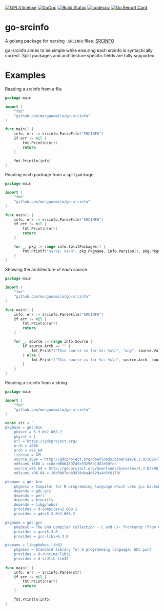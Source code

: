 [![GPL3 license](https://img.shields.io/badge/License-GPL3-blue.svg)](LICENSE)
[![GoDoc](https://godoc.org/github.com/morganamilo/go-srcinfo?status.svg)](https://godoc.org/github.com/morganamilo/go-srcinfo)
[![Build Status](https://travis-ci.org/morganamilo/go-srcinfo.svg?branch=master)](https://travis-ci.org/morganamilo/go-srcinfo)
[![codecov](https://codecov.io/gh/morganamilo/go-srcinfo/branch/master/graph/badge.svg)](https://codecov.io/gh/morganamilo/go-srcinfo)
[![Go Report Card](https://goreportcard.com/badge/github.com/morganamilo/go-srcinfo)](https://goreportcard.com/report/github.com/morganamilo/go-srcinfo)

# go-srcinfo

A golang package for parsing `.SRCINFO` files. [SRCINFO](https://wiki.archlinux.org/index.php/.SRCINFO)

go-srcinfo aimes to be simple while ensuring each srcinfo is syntactically
correct. Split packages and architecture specific fields are fully supported.

# Examples

Reading a srcinfo from a file
```go
package main

import (
	"fmt"
	"github.com/morganamilo/go-srcinfo"
)

func main() {
	info, err := srcinfo.ParseFile("SRCINFO")
	if err != nil {
		fmt.Println(err)
		return
	}

	fmt.Println(info)
}
```

Reading each package from a split package
```go
package main

import (
	"fmt"
	"github.com/morganamilo/go-srcinfo"
)

func main() {
	info, err := srcinfo.ParseFile("SRCINFO")
	if err != nil {
		fmt.Println(err)
		return
	}

	for _, pkg := range info.SplitPackages() {
		fmt.Printf("%s-%s: %s\n", pkg.Pkgname, info.Version(), pkg.Pkgdesc)
	}
}
```

Showing the architecture of each source
```go
package main

import (
	"fmt"
	"github.com/morganamilo/go-srcinfo"
)

func main() {
	info, err := srcinfo.ParseFile("SRCINFO")
	if err != nil {
		fmt.Println(err)
		return
	}

	for _, source := range info.Source {
		if source.Arch == "" {
			fmt.Printf("This source is for %s: %s\n", "any", source.Value)
		} else {
			fmt.Printf("This source is for %s: %s\n", source.Arch, source.Value)
		}
	}
}
```

Reading a srcinfo from a string
```go
package main

import (
	"fmt"
	"github.com/morganamilo/go-srcinfo"
)

const str = `
pkgbase = gdc-bin
	pkgver = 6.3.0+2.068.2
	pkgrel = 1
	url = https://gdcproject.org/
	arch = i686
	arch = x86_64
	license = GPL
	source_i686 = http://gdcproject.org/downloads/binaries/6.3.0/i686-linux-gnu/gdc-6.3.0+2.068.2.tar.xz
	md5sums_i686 = cc8dcd66b189245e39296b1382d0dfcc
	source_x86_64 = http://gdcproject.org/downloads/binaries/6.3.0/x86_64-linux-gnu/gdc-6.3.0+2.068.2.tar.xz
	md5sums_x86_64 = 16d3067ebb3938dba46429a4d9f6178f

pkgname = gdc-bin
	pkgdesc = Compiler for D programming language which uses gcc backend
	depends = gdc-gcc
	depends = perl
	depends = binutils
	depends = libgphobos
	provides = d-compiler=2.068.2
	provides = gdc=6.3.0+2.068.2

pkgname = gdc-gcc
	pkgdesc = The GNU Compiler Collection - C and C++ frontends (from GDC, gdcproject.org)
	provides = gcc=6.3.0
	provides = gcc-libs=6.3.0

pkgname = libgphobos-lib32
	pkgdesc = Standard library for D programming language, GDC port
	provides = d-runtime-lib32
	provides = d-stdlib-lib32
`
func main() {
	info, err := srcinfo.Parse(str)
	if err != nil {
		fmt.Println(err)
		return
	}

	fmt.Println(info)
}
```


